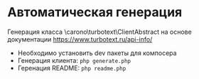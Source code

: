 Автоматическая генерация
======================== 
Генерация класса \carono\turbotext\ClientAbstract на основе документации https://www.turbotext.ru/api-info/

* Необходимо установить dev пакеты для компосера
* Генерация клиента: `php generate.php`
* Геренация README: `php readme.php`